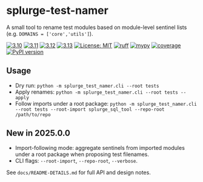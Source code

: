 # splurge-test-namer

A small tool to rename test modules based on module-level sentinel lists (e.g. `DOMAINS = ['core','utils']`).

[![3.10](https://github.com/jim-schilling/splurge-test-namer/actions/workflows/ci-py-3.10.yml/badge.svg)](https://github.com/jim-schilling/splurge-test-namer/actions/workflows/ci-py-3.10.yml)
[![3.11](https://github.com/jim-schilling/splurge-test-namer/actions/workflows/ci-py-3.11.yml/badge.svg)](https://github.com/jim-schilling/splurge-test-namer/actions/workflows/ci-py-3.11.yml)
[![3.12](https://github.com/jim-schilling/splurge-test-namer/actions/workflows/ci-py-3.12.yml/badge.svg)](https://github.com/jim-schilling/splurge-test-namer/actions/workflows/ci-py-3.12.yml)
[![3.13](https://github.com/jim-schilling/splurge-test-namer/actions/workflows/ci-py-3.13.yml/badge.svg)](https://github.com/jim-schilling/splurge-test-namer/actions/workflows/ci-py-3.13.yml)
[![License: MIT](https://img.shields.io/badge/License-MIT-blue.svg)](LICENSE)
[![ruff](https://img.shields.io/badge/ruff-checks-green.svg)](https://github.com/jim-schilling/splurge-test-namer/actions)
[![mypy](https://img.shields.io/badge/mypy-passed-brightgreen.svg)](https://github.com/jim-schilling/splurge-test-namer/actions)
[![coverage](https://img.shields.io/endpoint?url=https://raw.githubusercontent.com/jim-schilling/splurge-test-namer/main/.github/badges/coverage.json)](https://github.com/jim-schilling/splurge-test-namer/actions)
[![PyPI version](https://img.shields.io/pypi/v/splurge-test-namer.svg)](https://pypi.org/project/splurge-test-namer)

Usage
-----
- Dry run: `python -m splurge_test_namer.cli --root tests`
- Apply renames: `python -m splurge_test_namer.cli --root tests --apply`
- Follow imports under a root package: `python -m splurge_test_namer.cli --root tests --root-import splurge_sql_tool --repo-root /path/to/repo`

New in 2025.0.0
---------------
- Import-following mode: aggregate sentinels from imported modules under a root package when proposing test filenames.
- CLI flags: `--root-import`, `--repo-root`, `--verbose`.

See `docs/README-DETAILS.md` for full API and design notes.
